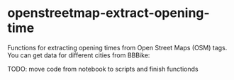 # openstreetmap-extract-opening-time
Functions for extracting opening times from Open Street Maps (OSM) tags. You can get data for different cities from BBBike: 

TODO: move code from notebook to scripts and finish functionds
